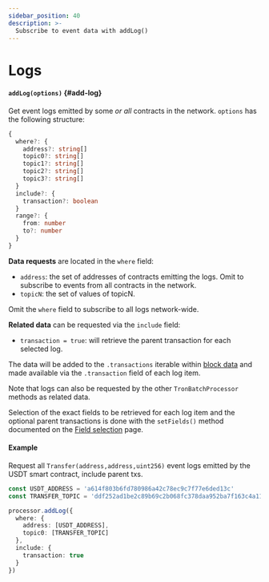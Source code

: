 ```yaml
---
sidebar_position: 40
description: >-
  Subscribe to event data with addLog()
---
```


# Logs

#### `addLog(options)` {#add-log}

Get event logs emitted by some _or all_ contracts in the network. `options` has the following structure:
```typescript
{
  where?: {
    address?: string[]
    topic0?: string[]
    topic1?: string[]
    topic2?: string[]
    topic3?: string[]
  }
  include?: {
    transaction?: boolean
  }
  range?: {
    from: number
    to?: number
  }
}
```
**Data requests** are located in the `where` field:

+ `address`: the set of addresses of contracts emitting the logs. Omit to subscribe to events from all contracts in the network.
+ `topicN`: the set of values of topicN.

Omit the `where` field to subscribe to all logs network-wide.

**Related data** can be requested via the `include` field:

- `transaction = true`: will retrieve the parent transaction for each selected log.

The data will be added to the `.transactions` iterable within [block data](/tron-indexing/tron-batch-processor/context-interfaces) and made available via the `.transaction` field of each log item.

Note that logs can also be requested by the other `TronBatchProcessor` methods as related data.

Selection of the exact fields to be retrieved for each log item and the optional parent transactions is done with the `setFields()` method documented on the [Field selection](../field-selection) page.

#### Example

Request all `Transfer(address,address,uint256)` event logs emitted by the USDT smart contract, include parent txs.

```ts
const USDT_ADDRESS = 'a614f803b6fd780986a42c78ec9c7f77e6ded13c'
const TRANSFER_TOPIC = 'ddf252ad1be2c89b69c2b068fc378daa952ba7f163c4a11628f55a4df523b3ef'

processor.addLog({
  where: {
    address: [USDT_ADDRESS],
    topic0: [TRANSFER_TOPIC]
  },
  include: {
    transaction: true
  }
})
```
